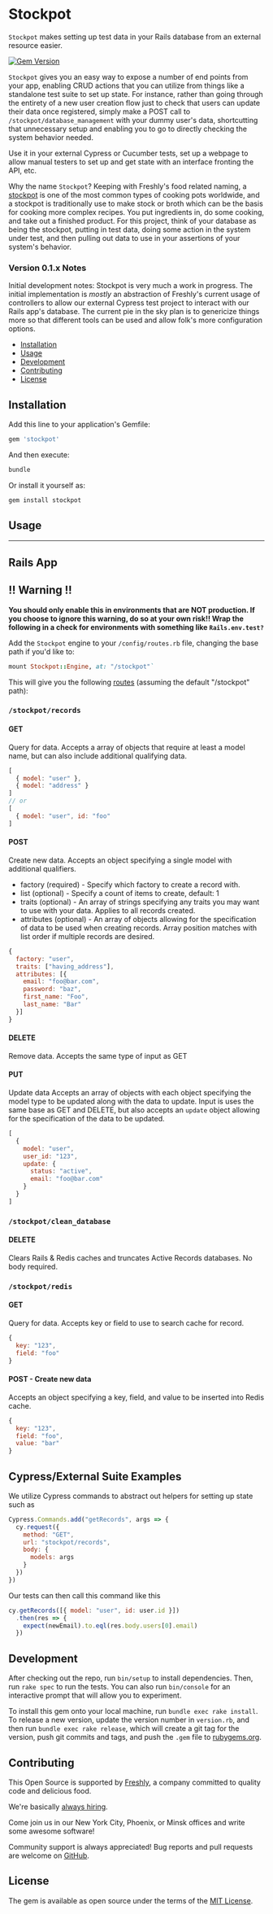 # Stockpot

`Stockpot` makes setting up test data in your Rails database from an external resource easier.

[![Gem Version](https://badge.fury.io/rb/stockpot.svg)](https://badge.fury.io/rb/stockpot)
<!-- [![Build Status](https://semaphoreci.com/api/v1/freshly/stockpot/branches/master/badge.svg)](https://semaphoreci.com/freshly/stockpot)
[![Maintainability](TODO)](https://codeclimate.com/github/Freshly/stockpot/maintainability)
[![Test Coverage](TODO)](https://codeclimate.com/github/Freshly/stockpot/test_coverage) -->

`Stockpot` gives you an easy way to expose a number of end points from your app, enabling CRUD actions that you can utilize from things like a standalone test suite to set up state. For instance, rather than going through the entirety of a new user creation flow just to check that users can update their data once registered, simply make a POST call to `/stockpot/database_management` with your dummy user's data, shortcutting that unnecessary setup and enabling you to go to directly checking the system behavior needed.

Use it in your external Cypress or Cucumber tests, set up a webpage to allow manual testers to set up and get state with an interface fronting the API, etc.

Why the name `Stockpot`? Keeping with Freshly's food related naming, a [stockpot](https://en.wikipedia.org/wiki/Stock_pot) is one of the most common types of cooking pots worldwide, and a stockpot is traditionally use to make stock or broth which can be the basis for cooking more complex recipes. You put ingredients in, do some cooking, and take out a finished product. For this project, think of your database as being the stockpot, putting in test data, doing some action in the system under test, and then pulling out data to use in your assertions of your system's behavior.

### Version 0.1.x Notes

Initial development notes: Stockpot is very much a work in progress. The initial implementation is _mostly_ an abstraction of Freshly's current usage of controllers to allow our external Cypress test project to interact with our Rails app's database. The current pie in the sky plan is to genericize things more so that different tools can be used and allow folk's more configuration options.

* [Installation](#installation)
* [Usage](#usage)
* [Development](#development)
* [Contributing](#contributing)
* [License](#license)

## Installation

Add this line to your application's Gemfile:

```ruby
gem 'stockpot'
```

And then execute:

```bash
bundle
```

Or install it yourself as:

```bash
gem install stockpot
```

## Usage
---

## Rails App

## !! Warning !!

**You should only enable this in environments that are **NOT** production. If you choose to ignore this warning, do so at your own risk!! Wrap the following in a check for environments with something like `Rails.env.test?`**

Add the `Stockpot` engine to your `/config/routes.rb` file, changing the base path if you'd like to:

```ruby
mount Stockpot::Engine, at: "/stockpot"`
```

This will give you the following [routes](/config/routes.rb) (assuming the default "/stockpot" path):

### `/stockpot/records`

#### GET

Query for data. Accepts a array of objects that require at least a model name, but can also include additional qualifying data.

```javascript
[
  { model: "user" },
  { model: "address" }
]
// or
[
  { model: "user", id: "foo"
]
```

#### POST

Create new data. Accepts an object specifying a single model with additional qualifiers.

* factory (required) - Specify which factory to create a record with.
* list (optional) - Specify a count of items to create, default: 1
* traits (optional) - An array of strings specifying any traits you may want to use with your data. Applies to all records created.
* attributes (optional) - An array of objects allowing for the specification of data to be used when creating records. Array position matches with list order if multiple records are desired.

```javascript
{
  factory: "user",
  traits: ["having_address"],
  attributes: [{
    email: "foo@bar.com",
    password: "baz",
    first_name: "Foo",
    last_name: "Bar"
  }]
}
```

#### DELETE

Remove data. Accepts the same type of input as GET

#### PUT

Update data Accepts an array of objects with each object specifying the model type to be updated along with the data to update. Input is uses the same base as GET and DELETE, but also accepts an `update` object allowing for the specification of the data to be updated.

```javascript
[
  {
    model: "user",
    user_id: "123",
    update: {
      status: "active",
      email: "foo@bar.com"
    }
  }
]
```

### `/stockpot/clean_database`

#### DELETE

Clears Rails & Redis caches and truncates Active Records databases. No body required.

### `/stockpot/redis`

#### GET
  
Query for data. Accepts key or field to use to search cache for record.

```javascript
{
  key: "123",
  field: "foo"
}
```

#### POST - Create new data

Accepts an object specifying a key, field, and value to be inserted into Redis cache.

```javascript
{
  key: "123",
  field: "foo",
  value: "bar"
}
```

## Cypress/External Suite Examples

We utilize Cypress commands to abstract out helpers for setting up state such as

```javascript
Cypress.Commands.add("getRecords", args => {
  cy.request({
    method: "GET",
    url: "stockpot/records",
    body: {
      models: args
    }
  })
})
```

Our tests can then call this command like this
  
```javascript
cy.getRecords([{ model: "user", id: user.id }])
  .then(res => {
    expect(newEmail).to.eql(res.body.users[0].email)
  })
```

## Development

After checking out the repo, run `bin/setup` to install dependencies. Then, run `rake spec` to run the tests. You can also run `bin/console` for an interactive prompt that will allow you to experiment.

To install this gem onto your local machine, run `bundle exec rake install`. To release a new version, update the version number in `version.rb`, and then run `bundle exec rake release`, which will create a git tag for the version, push git commits and tags, and push the `.gem` file to [rubygems.org](https://rubygems.org).

## Contributing

This Open Source is supported by [Freshly](https://freshly.com), a company committed to quality code and delicious food.

We're basically [always hiring](https://jobs.lever.co/freshly).

Come join us in our New York City, Phoenix, or Minsk offices and write some awesome software!

Community support is always appreciated! Bug reports and pull requests are welcome on [GitHub](https://github.com/Freshly/stockpot).

## License

The gem is available as open source under the terms of the [MIT License](https://opensource.org/licenses/MIT).
